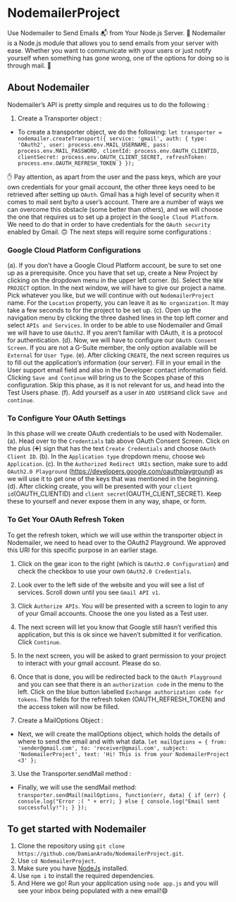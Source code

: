# NodemailerProject
Use Nodemailer to Send Emails 📬 from Your Node.js Server. 📮 Nodemailer is a Node.js module that allows you to send emails from your server with ease. Whether you want to communicate with your users or just notify yourself when something has gone wrong, one of the options for doing so is through mail. 👀

## About Nodemailer
Nodemailer’s API is pretty simple and requires us to do the following :
1. Create a Transporter object : 
- To create a transporter object, we do the following:
`let transporter = nodemailer.createTransport({
      service: 'gmail',
      auth: {
        type: 'OAuth2',
        user: process.env.MAIL_USERNAME,
        pass: process.env.MAIL_PASSWORD,
        clientId: process.env.OAUTH_CLIENTID,
        clientSecret: process.env.OAUTH_CLIENT_SECRET,
        refreshToken: process.env.OAUTH_REFRESH_TOKEN
      }
    });`
    
✋ Pay attention, as apart from the user and the pass keys, which are your own credentials for your gmail account, the other three keys need to be retrieved after setting up `OAuth`. Gmail has a high level of security when it comes to mail sent by/to a user’s account. There are a number of ways we can overcome this obstacle (some better than others), and we will choose the one that requires us to set up a project in the `Google Cloud Platform`. We need to do that in order to have credentials for the `OAuth security` enabled by Gmail.
🙃 The next steps will require some configurations :

### Google Cloud Platform Configurations
(a). If you don’t have a Google Cloud Platform account, be sure to set one up as a prerequisite. Once you have that set up, create a New Project by clicking on the dropdown menu in the upper left corner.
(b). Select the `NEW PROJECT` option. In the next window, we will have to give our project a name. Pick whatever you like, but we will continue with out `NodemailerProject` name. For the `Location` property, you can leave it as `No organization`. It may take a few seconds to for the project to be set up.
(c). Open up the navigation menu by clicking the three dashed lines in the top left corner and select `APIs and Services`. In order to be able to use Nodemailer and Gmail we will have to use `OAuth2`. If you aren’t familiar with OAuth, it is a protocol for authentication. 
(d). Now, we will have to configure our `OAuth Consent Screen`. If you are not a G-Suite member, the only option available will be `External` for `User Type`.
(e). After clicking `CREATE`, the next screen requires us to fill out the application’s information (our server). Fill in your email in the User support email field and also in the Developer contact information field. Clicking `Save and Continue` will bring us to the Scopes phase of this configuration. Skip this phase, as it is not relevant for us, and head into the Test Users phase.
(f). Add yourself as a user in `ADD USERS`and click `Save and continue`.

### To Configure Your OAuth Settings
In this phase will we create OAuth credentials to be used with Nodemailer.  
(a). Head over to the `Credentials` tab above OAuth Consent Screen. Click on the plus (➕) sign that has the text `Create Credentials` and choose `OAuth Client ID`.
(b). In the `Application type` dropdown menu, choose `Web Application`.
(c). In the `Authorized Redirect URIs` section, make sure to add `OAuth2.0 Playground` (https://developers.google.com/oauthplayground) as we will use it to get one of the keys that was mentioned in the beginning.
(d). After clicking create, you will be presented with your `client id`(OAUTH_CLIENTID) and `client secret`(OAUTH_CLIENT_SECRET). Keep these to yourself and never expose them in any way, shape, or form.

### To Get Your OAuth Refresh Token
To get the refresh token, which we will use within the transporter object in Nodemailer, we need to head over to the OAuth2 Playground. We approved this URI for this specific purpose in an earlier stage.
1. Click on the gear icon to the right (which is `OAuth2.0 Configuration`) and check the checkbox to use your own `OAuth2.0 Credentials`.
2. Look over to the left side of the website and you will see a list of services. Scroll down until you see `Gmail API v1`.
3. Click `Authorize APIs`. You will be presented with a screen to login to any of your Gmail accounts. Choose the one you listed as a Test user.
4. The next screen will let you know that Google still hasn’t verified this application, but this is ok since we haven’t submitted it for verification. Click `Continue`.
5. In the next screen, you will be asked to grant permission to your project to interact with your gmail account. Please do so.
6. Once that is done, you will be redirected back to the `OAuth Playground` and you can see that there is an `authorization code` in the menu to the left. Click on the blue button labelled `Exchange authorization code for tokens`. The fields for the refresh token (OAUTH_REFRESH_TOKEN) and the access token will now be filled.

2. Create a MailOptions Object :
- Next, we will create the mailOptions object, which holds the details of where to send the email and with what data.
`let mailOptions = {
      from: 'sender@gmail.com',
      to: 'receiver@gmail.com',
      subject: 'NodemailerProject',
      text: 'Hi! This is from your NodemailerProject <3'
    };`
    
3. Use the Transporter.sendMail method :
- Finally, we will use the sendMail method:
`transporter.sendMail(mailOptions, function(err, data) {
      if (err) {
        console.log("Error :( " + err);
      } else {
        console.log("Email sent successfully!");
      }
    });`

## To get started with Nodemailer
1. Clone the repository using `git clone https://github.com/DamianArado/NodemailerProject.git`.
2. Use `cd NodemailerProject`.
3. Make sure you have [NodeJs](https://nodejs.org/en/download/) installed.
4. Use `npm i` to install the required dependencies.
5. And Here we go! Run your application using `node app.js` and you will see your inbox being populated with a new email!😄
